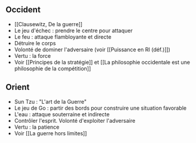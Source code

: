 ## Occident

- [[Clausewitz, De la guerre]]
- Le jeu d'échec : prendre le centre pour attaquer
- Le feu : attaque flambloyante et directe
- Détruire le corps
- Volonté de dominer l'adversaire (voir [[Puissance en RI (déf.)]])
- Vertu : la force
- Voir [[Principes de la stratégie]] et [[La philosophie occidentale est une philosophie de la compétition]]

## Orient

- Sun Tzu : "L'art de la Guerre"
- Le jeu de Go : partir des bords pour construire une situation favorable
- L'eau : attaque souterraine et indirecte
- Contrôler l'esprit. Volonté d'exploiter l'adversaire
- Vertu : la patience
- Voir [[La guerre hors limites]]